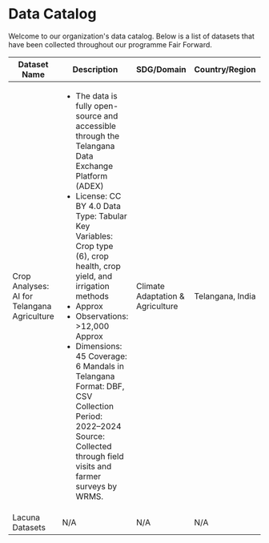 <link rel="stylesheet" href="assets/css/style.css">

# Data Catalog

Welcome to our organization's data catalog. Below is a list of datasets that have been collected throughout our programme Fair Forward.

| Dataset Name | Description | SDG/Domain | Country/Region | Author/Community | Link to Dataset | Documentation | Use-Case | Year |
|------------ | ----------- | ---------- | -------------- | ---------------- | --------------- | ------------- | -------- | ----|
| Crop Analyses: AI for Telangana Agriculture | <ul><li>The data is fully open-source and accessible through the Telangana Data Exchange Platform (ADEX)</li><li>License: CC BY 4.0 Data Type: Tabular Key Variables: Crop type (6), crop health, crop yield, and irrigation methods</li><li>Approx</li><li>Observations: &gt;12,000 Approx</li><li>Dimensions: 45 Coverage: 6 Mandals in Telangana Format: DBF, CSV Collection Period: 2022–2024 Source: Collected through field visits and farmer surveys by WRMS.</li></ul> | Climate Adaptation &amp; Agriculture | Telangana, India | WRMS | [Link](https://dataexplorer.ts.adex.org.in/dataset/1da21f2b-87f6-4641-81bd-ed6bcd461303) | [Details](datasets-documentation/telangana_crop_data_documentation.md) | [Use-Case](use-case-one-pager/telangana_crop_data_use_case.md) | 2022-2024  |
| Lacuna Datasets | N/A | N/A | N/A | N/A | [Link](-) | N/A | N/A | -  |
